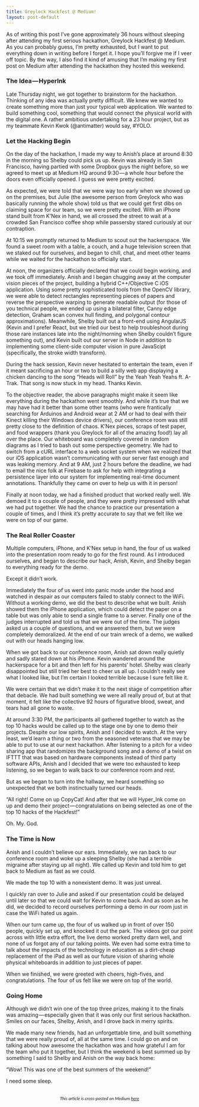 ```yaml
---
title: Greylock Hackfest @ Medium!
layout: post-default
---
```


As of writing this post I’ve gone approximately 36 hours without sleeping after attending my first serious hackathon, Greylock Hackfest @ Medium. As you can probably guess, I’m pretty exhausted, but I want to put everything down in writing before I forget it. I hope you’ll forgive me if I veer off topic.
By the way, I also find it kind of amusing that I’m making my first post on Medium after attending the hackathon they hosted this weekend.

### The Idea — HyperInk

Late Thursday night, we got together to brainstorm for the hackathon. Thinking of any idea was actually pretty difficult. We knew we wanted to create something more than just your typical web application. We wanted to build something cool, something that would connect the physical world with the digital one. A rather ambitious undertaking for a 23 hour project, but as my teammate Kevin Kwok (@antimatter) would say, #YOLO.

### Let the Hacking Begin

On the day of the hackathon, I made my way to Anish’s place at around 8:30 in the morning so Shelby could pick us up. Kevin was already in San Francisco, having partied with some Dropbox guys the night before, so we agreed to meet up at Medium HQ around 9:30 — a whole hour before the doors even officially opened. I guess we were pretty excited.

As expected, we were told that we were way too early when we showed up on the premises, but Julie (the awesome person from Greylock who was basically running the whole show) told us that we could get first dibs on claiming space for our team, so we were pretty excited. With an iPhone stand built from K’Nex in hand, we all crossed the street to wait at a crowded San Francisco coffee shop while passersby stared curiously at our contraption.

At 10:15 we promptly returned to Medium to scout out the hackerspace. We found a sweet room with a table, a couch, and a huge television screen that we staked out for ourselves, and began to chill, chat, and meet other teams while we waited for the hackathon to officially start.

At noon, the organizers officially declared that we could begin working, and we took off immediately. Anish and I began chugging away at the computer vision pieces of the project, building a hybrid C++/Objective C iOS application. Using some pretty sophisticated tools from the OpenCV library, we were able to detect rectangles representing pieces of papers and reverse the perspective warping to generate readable output (for those of you technical people, we ended up using a bilateral filter, Canny edge detection, Graham scan convex hull finding, and polygonal contour approximations). Meanwhile, Shelby built out a front-end using AngularJS (Kevin and I prefer React, but we tried our best to help troubleshoot during those rare instances late into the night/morning when Shelby couldn’t figure something out), and Kevin built out our server in Node in addition to implementing some client-side computer vision in pure JavaScipt (specifically, the stroke width transform).

During the hack session, Kevin never hesitated to entertain the team, even if it meant sacrificing an hour or two to build a silly web app displaying a chicken dancing to the song “Heads will Roll” by the Yeah Yeah Yeahs ft. A-Trak. That song is now stuck in my head. Thanks Kevin.

To the objective reader, the above paragraphs might make it seem like everything during the hackathon went smoothly. And while it’s true that we may have had it better than some other teams (who were frantically searching for Arduinos and Android wear at 2 AM or had to deal with their Kinect killing their Windows device drivers), our conference room was still pretty close to the definition of chaos. K’Nex pieces, scraps of test paper, and food wrappers (thank you Greylock for all of the amazing food!) lay all over the place. Our whiteboard was completely covered in random diagrams as I tried to bash out some perspective geometry. We had to switch from a cURL interface to a web socket system when we realized that our iOS application wasn’t communicating with our server fast enough and was leaking memory. And at 9 AM, just 2 hours before the deadline, we had to email the nice folk at Firebase to ask for help with integrating a persistence layer into our system for implementing real-time document annotations. Thankfully they came on over to help us with it in person!

Finally at noon today, we had a finished product that worked really well. We demoed it to a couple of people, and they were pretty impressed with what we had put together. We had the chance to practice our presentation a couple of times, and I think it’s pretty accurate to say that we felt like we were on top of our game.

### The Real Roller Coaster

Multiple computers, iPhone, and K’Nex setup in hand, the four of us walked into the presentation room ready to go for the first round. As I introduced ourselves, and began to describe our hack, Anish, Kevin, and Shelby began to everything ready for the demo.

Except it didn’t work.

Immediately the four of us went into panic mode under the hood and watched in despair as our computers failed to stably connect to the WiFi. Without a working demo, we did the best to describe what we built. Anish showed them the iPhone application, which could detect the paper on a table but was only able to send a single frame to a server. Finally one of the judges interrupted and told us that we were out of the time. The judges asked us a couple of questions, and we answered them, but we were completely demoralized. At the end of our train wreck of a demo, we walked out with our heads hanging low.

When we got back to our conference room, Anish sat down really quietly and sadly stared down at his iPhone. Kevin wandered around the hackerspace for a bit and then left for his parents’ hotel. Shelby was clearly disappointed but still tried her best to cheer us all up. I couldn’t really see what I looked like, but I’m certain I looked terrible because I sure felt like it.

We were certain that we didn’t make it to the next stage of competition after that debacle. We had built something we were all really proud of, but at that moment, it felt like the collective 92 hours of figurative blood, sweat, and tears had all gone to waste.

At around 3:30 PM, the participants all gathered together to watch as the top 10 hacks would be called up to the stage one by one to demo their projects. Despite our low spirits, Anish and I decided to watch. At the very least, we’d learn a thing or two from the seasoned veterans that we may be able to put to use at our next hackathon. After listening to a pitch for a video sharing app that randomizes the background song and a demo of a twist on IFTTT that was based on hardware components instead of third party software APIs, Anish and I decided that we were too exhausted to keep listening, so we began to walk back to our conference room and rest.

But as we began to turn into the hallway, we heard something so unexpected that we both instinctually turned our heads.

“All right! Come on up CopyCat! And after that we will Hyper_Ink come on up and demo their project — congratulations on being selected as one of the top 10 hacks of the Hackfest!”

Oh. My. God.

### The Time is Now

Anish and I couldn’t believe our ears. Immediately, we ran back to our conference room and woke up a sleeping Shelby (she had a terrible migraine after staying up all night). We called up Kevin and told him to get back to Medium as fast as we could.

We made the top 10 with a nonexistent demo. It was just unreal.

I quickly ran over to Julie and asked if our presentation could be delayed until later so that we could wait for Kevin to come back. And as soon as he did, we decided to record ourselves performing a demo in our room just in case the WiFi hated us again.

When our turn came up, the four of us walked up in front of over 150 people, quickly set up, and knocked it out the park. The videos got our point across with little extra effort, the live demo worked pretty darn well, and none of us forgot any of our talking points. We even had some extra time to talk about the impacts of the technology in education as a dirt-cheap replacement of the iPad as well as our future vision of sharing whole physical whiteboards in addition to just pieces of paper.

When we finished, we were greeted with cheers, high-fives, and congratulations. The four of us felt like we were on top of the world.

### Going Home

Although we didn’t win one of the top three prizes, making it to the finals was amazing — especially given that it was only our first serious hackathon. Smiles on our faces, Shelby, Anish, and I drove back in merry spirits.

We made many new friends, had an unforgettable time, and built something that we were really proud of, all at the same time. I could go on and on talking about how awesome the hackathon was and how grateful I am for the team who put it together, but I think the weekend is best summed up by something I said to Shelby and Anish on the way back home:

“Wow! This was one of the best summers of the weekend!”

I need some sleep.

<div style="text-align: center;font-family:lato,san serif">
<br/>
<span style='font-size:12px'><i>This article is cross-posted on Medium <a href='https://medium.com/hackathon-adventures/greylock-hackfest-medium-e9b6cc2e82a4' target='_blank'>here</a></i></span>
</div>
